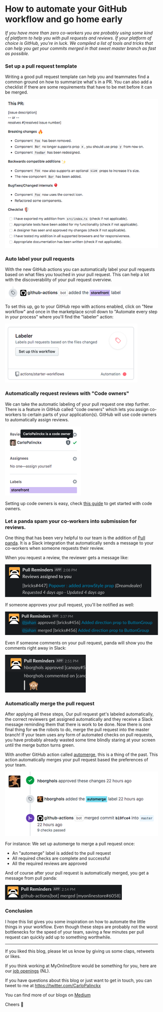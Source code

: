 # How to automate your GitHub workflow and go home early

_If you have more than zero co-workers you are probably using some kind of platform to help you with pull requests and reviews. If your platform of choice is GitHub, you're in luck. We compiled a list of tools and tricks that can help you get your commits merged in that sweet master branch as fast as possible._

### Set up a pull request template

Writing a good pull request template can help you and teammates find a common ground on how to summarize what's in a PR. You can also add a checklist if there are some requirements that have to be met before it can be merged.

![Alt screenshot of example template](https://raw.githubusercontent.com/MyOnlineStore/blogs/how-to-go-home-early/public/pr-template.png)

### Auto label your pull requests

With the new GitHub actions you can automatically label your pull requests based on what files you touched in your pull request. This can help a lot with the discoverability of your pull request overview.

![Alt screenshot of GitHub action on timeline](https://raw.githubusercontent.com/MyOnlineStore/blogs/how-to-go-home-early/public/labeler-timeline.png)

To set this up, go to your GitHub repo with actions enabled, click on "New workflow" and once in the marketplace scroll down to "Automate every step in your process" where you'll find the "labeler" action:

![Alt screenshot of GitHub action in marketplace](https://raw.githubusercontent.com/MyOnlineStore/blogs/how-to-go-home-early/public/labeler-marketplace.png)

### Automatically request reviews with "Code owners" 

We can take the automatic labeling of your pull request one step further. There is a feature in GitHub called "code owners" which lets you assign co-workers to certain parts of your application(s). GitHub will use code owners to automatically assign reviews.

![Alt screenshot of reviewers being assigned](https://raw.githubusercontent.com/MyOnlineStore/blogs/how-to-go-home-early/public/codeowners.png)

Setting up code owners is easy, check [this guide](https://help.github.com/en/github/creating-cloning-and-archiving-repositories/about-code-owners) to get started with code owners.

### Let a panda spam your co-workers into submission for reviews.

One thing that has been very helpful to our team is the addition of [Pull panda](https://pullreminders.com/). It is a Slack integration that automatically sends a message to your co-workers when someone requests their review. 

When you request a review, the reviewer gets a message like:

![Alt screenshot of pull panda request message](https://raw.githubusercontent.com/MyOnlineStore/blogs/how-to-go-home-early/public/panda-assigned.png)

If someone approves your pull request, you'll be notified as well:

![Alt screenshot of pull panda request message](https://raw.githubusercontent.com/MyOnlineStore/blogs/how-to-go-home-early/public/panda-approved.png)

Even if someone comments on your pull request, panda will show you the comments right away in Slack:

![Alt screenshot of pull panda request message](https://raw.githubusercontent.com/MyOnlineStore/blogs/how-to-go-home-early/public/panda-comments.png)

### Automatically merge the pull request

After applying all these steps, Our pull request get's labeled automatically, the correct reviewers get assigned automatically and they receive a Slack message reminding them that there is work to be done. Now there is one final thing for ~~us~~ the robots to do, merge the pull request into the master branch! If your team uses any form of automated checks on pull requests, you have probably already wasted some time blindly staring at your screen until the merge button turns green.

With another GitHub action called [automerge](https://github.com/pascalgn/automerge-action), this is a thing of the past. This action automatically merges your pull request based the preferences of your team.

![Alt screenshot of GitHub merging the pull request](https://raw.githubusercontent.com/MyOnlineStore/blogs/how-to-go-home-early/public/automerge.png)

For instance: We set up automerge to merge a pull request once:
- An "automerge" label is added to the pull request
- All required checks are complete and successful
- All the required reviews are approved

And of course after your pull request is automatically merged, you get a message from pull panda:

![Alt screenshot of pull panda automerge message](https://raw.githubusercontent.com/MyOnlineStore/blogs/how-to-go-home-early/public/panda-automerge.png)

### Conclusion

I hope this list gives you some inspiration on how to automate the little things in your workflow. Even though these steps are probably not the worst bottlenecks for the speed of your team, saving a few minutes per pull request can quickly add up to something worthwhile.

---
If you liked this blog, please let us know by giving us some claps, retweets or likes.

If you think working at MyOnlineStore would be something for you, here are our [job openings](https://www.mijnwebwinkel.nl/vacatures) (NL).

If you have questions about this blog or just want to get in touch, you can tweet to me at https://twitter.com/CarloPalinckx

You can find more of our blogs on [Medium](https://medium.com/myonlinestore) 

Cheers 👋 
